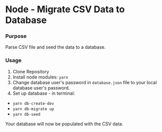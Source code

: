 # Node - Migrate CSV Data to Database

### Purpose
Parse CSV file and seed the data to a database.

### Usage
1. Clone Repository
2. Install node modules: `yarn`
3. Change database user's password in `database.json` file to your local database user's password.
4. Set up database - in terminal:
  * `yarn db-create-dev`
  * `yarn db-migrate up`
  * `yarn db-seed`

Your database will now be populated with the CSV data.
